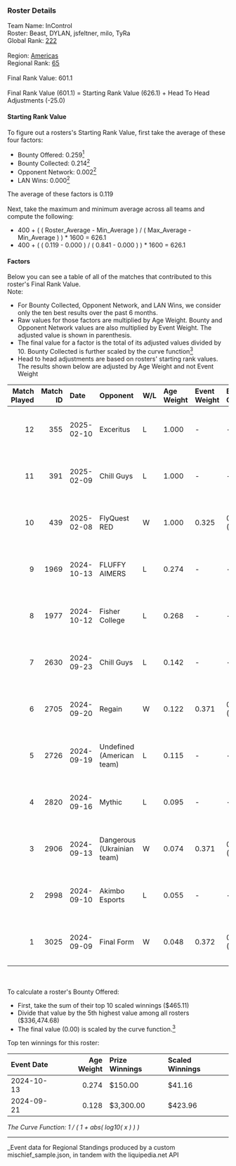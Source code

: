 ### Roster Details<br />
Team Name: InControl<br />
Roster: Beast, DYLAN, jsfeltner, milo, TyRa<br />
Global Rank: [222](../../standings_global_2025_03_01.md)<br />
<br />
Region: [Americas]( ../../standings_americas_2025_03_01.md)<br />
Regional Rank: [65]( ../../standings_americas_2025_03_01.md)<br />
<br />
Final Rank Value:  601.1<br />
<br />
Final Rank Value (601.1) = Starting Rank Value (626.1) + Head To Head Adjustments (-25.0)<br />

#### Starting Rank Value<br />
To figure out a rosters's Starting Rank Value, first take the average of these four factors:<br />
- Bounty Offered: 0.259[<sup>1</sup>](#table2)
- Bounty Collected: 0.214[<sup>2</sup>](#table1)
- Opponent Network: 0.002[<sup>2</sup>](#table1)
- LAN Wins: 0.000[<sup>2</sup>](#table1)

The average of these factors is 0.119<br />
<br />
Next, take the maximum and minimum average across all teams and compute the following:<br />
- 400 + ( ( Roster_Average - Min_Average ) / ( Max_Average - Min_Average ) ) * 1600 = 626.1
- 400 + ( ( 0.119 - 0.000 ) / ( 0.841 - 0.000 ) ) * 1600 = 626.1


#### Factors<br />
Below you can see a table of all of the matches that contributed to this roster's Final Rank Value.<br />
Note:<br />

- For Bounty Collected, Opponent Network, and LAN Wins, we consider only the ten best results over the past 6 months.
- Raw values for those factors are multiplied by Age Weight. Bounty and Opponent Network values are also multiplied by Event Weight. The adjusted value is shown in parenthesis.
- The final value for a factor is the total of its adjusted values divided by 10. Bounty Collected is further scaled by the curve function[<sup>3</sup>](#curveFunction)
- Head to head adjustments are based on rosters' starting rank values. The results shown below are adjusted by Age Weight and not Event Weight
<span id="table1"></span><br />


| Match Played | Match ID | Date       | Opponent                   | W/L | Age Weight | Event Weight | Bounty Collected | Opponent Network | LAN Wins  | H2H Adj. | Roster                                |
| -: | -: | :- | :- | :- | :- | :- | :- | :- | :- | -: | :- |
|           12 |      355 | 2025-02-10 | Exceritus                  | L   | 1.000      | -            | -                | -                | -         |   -15.99 | Beast, DYLAN, jsfeltner, milo, TyRa   |
|           11 |      391 | 2025-02-09 | Chill Guys                 | L   | 1.000      | -            | -                | -                | -         |   -14.54 | Beast, DYLAN, jsfeltner, milo, TyRa   |
|           10 |      439 | 2025-02-08 | FlyQuest RED               | W   | 1.000      | 0.325        | 0.007 (0.002)    | 0.052 (0.017)    | 0 (0.000) |    15.93 | Beast, DYLAN, jsfeltner, milo, TyRa   |
|            9 |     1969 | 2024-10-13 | FLUFFY AIMERS              | L   | 0.274      | -            | -                | -                | -         |    -2.41 | Andrew, DYLAN, jsfeltner, mason, TyRa |
|            8 |     1977 | 2024-10-12 | Fisher College             | L   | 0.268      | -            | -                | -                | -         |    -2.94 | Andrew, DYLAN, jsfeltner, mason, TyRa |
|            7 |     2630 | 2024-09-23 | Chill Guys                 | L   | 0.142      | -            | -                | -                | -         |    -2.14 | DYLAN, FIEND, jsfeltner, mason, TyRa  |
|            6 |     2705 | 2024-09-20 | Regain                     | W   | 0.122      | 0.371        | 0.000 (0.000)    | 0.005 (0.000)    | 0 (0.000) |     0.86 | DYLAN, FIEND, jsfeltner, mason, TyRa  |
|            5 |     2726 | 2024-09-19 | Undefined (American team)  | L   | 0.115      | -            | -                | -                | -         |    -1.87 | DYLAN, FIEND, jsfeltner, mason, TyRa  |
|            4 |     2820 | 2024-09-16 | Mythic                     | L   | 0.095      | -            | -                | -                | -         |    -2.05 | DYLAN, FIEND, jsfeltner, mason, TyRa  |
|            3 |     2906 | 2024-09-13 | Dangerous (Ukrainian team) | W   | 0.074      | 0.371        | 0.000 (0.000)    | 0.000 (0.000)    | 0 (0.000) |     0.51 | DYLAN, FIEND, jsfeltner, mason, TyRa  |
|            2 |     2998 | 2024-09-10 | Akimbo Esports             | L   | 0.055      | -            | -                | -                | -         |    -0.88 | DYLAN, FIEND, jsfeltner, mason, TyRa  |
|            1 |     3025 | 2024-09-09 | Final Form                 | W   | 0.048      | 0.372        | 0.000 (0.000)    | 0.000 (0.000)    | 0 (0.000) |     0.52 | DYLAN, FIEND, jsfeltner, mason, TyRa  |

<br />
<span id="table2"></span><br />
To calculate a roster's Bounty Offered:<br />

- First, take the sum of their top 10 scaled winnings ($465.11)
- Divide that value by the 5th highest value among all rosters ($336,474.68)
- The final value (0.00) is scaled by the curve function.[<sup>3</sup>](#curveFunction)

Top ten winnings for this roster:<br />

| Event Date | Age Weight | Prize Winnings | Scaled Winnings |
| :- | -: | :- | :- |
| 2024-10-13 |      0.274 | $150.00        | $41.16          |
| 2024-09-21 |      0.128 | $3,300.00      | $423.96         |


<span id="curveFunction"></span>_The Curve Function: 1 / ( 1 + abs( log10( x ) ) )_<br />

---
_Event data for Regional Standings produced by a custom mischief_sample.json, in tandem with the liquipedia.net API<br />
